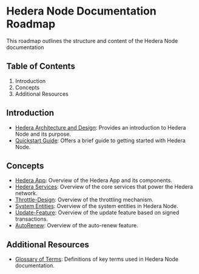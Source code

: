 # Hedera Node Documentation Roadmap

This roadmap outlines the structure and content of the Hedera Node documentation

## Table of Contents

1. Introduction
2. Concepts
3. Additional Resources

## Introduction

- [Hedera Architecture and Design](design/design.md): Provides an introduction to Hedera Node and its purpose.
- [Quickstart Guide](../../docs/README.md): Offers a brief guide to getting started with Hedera Node.

## Concepts

- [Hedera App](design/app/app.md): Overview of the Hedera App and its components.
- [Hedera Services](design/services/services.md): Overview of the core services that power the Hedera network.
- [Throttle-Design](./throttle-design.md): Overview of the throttling mechanism.
- [System Entities](./system-entities.md): Overview of the system entities in Hedera Node.
- [Update-Feature](./update-feature.md): Overview of the update feature based on signed transactions.
- [AutoRenew](./autorenew-feature.md): Overview of the auto-renew feature.

## Additional Resources

- [Glossary of Terms](../../docs/glossary.md): Definitions of key terms used in Hedera Node documentation.
